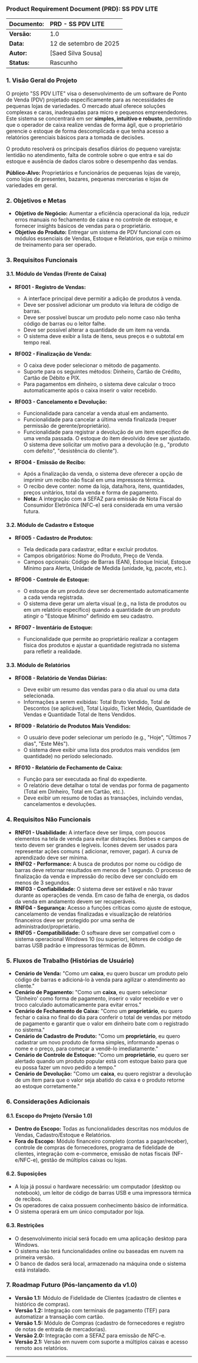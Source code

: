 ### **Product Requirement Document (PRD): SS PDV LITE**

| **Documento:** | PRD - SS PDV LITE      |
|:---------------|:-----------------------|
| **Versão:**    | 1.0                    |
| **Data:**      | 12 de setembro de 2025 |
| **Autor:**     | [Saed Silva Sousa]     |
| **Status:**    | Rascunho               |

### 1. Visão Geral do Projeto

O projeto "SS PDV LITE" visa o desenvolvimento de um software de Ponto de Venda (PDV) projetado especificamente para as
necessidades de pequenas lojas de variedades. O mercado atual oferece soluções complexas e caras, inadequadas para micro
e pequenos empreendedores. Este sistema se concentrará em ser **simples, intuitivo e robusto**, permitindo que o
operador de caixa realize vendas de forma ágil, que o proprietário gerencie o estoque de forma descomplicada e que tenha
acesso a relatórios gerenciais básicos para a tomada de decisões.

O produto resolverá os principais desafios diários do pequeno varejista: lentidão no atendimento, falta de controle
sobre o que entra e sai do estoque e ausência de dados claros sobre o desempenho das vendas.

**Público-Alvo:** Proprietários e funcionários de pequenas lojas de varejo, como lojas de presentes, bazares, pequenas
mercearias e lojas de variedades em geral.

### 2. Objetivos e Metas

* **Objetivo de Negócio:** Aumentar a eficiência operacional da loja, reduzir erros manuais no fechamento de caixa e no
  controle de estoque, e fornecer insights básicos de vendas para o proprietário.
* **Objetivo do Produto:** Entregar um sistema de PDV funcional com os módulos essenciais de Vendas, Estoque e
  Relatórios, que exija o mínimo de treinamento para ser operado.

### 3. Requisitos Funcionais

#### 3.1. Módulo de Vendas (Frente de Caixa)

* **RF001 - Registro de Vendas:**
    * A interface principal deve permitir a adição de produtos à venda.
    * Deve ser possível adicionar um produto via leitura de código de barras.
    * Deve ser possível buscar um produto pelo nome caso não tenha código de barras ou o leitor falhe.
    * Deve ser possível alterar a quantidade de um item na venda.
    * O sistema deve exibir a lista de itens, seus preços e o subtotal em tempo real.

* **RF002 - Finalização de Venda:**
    * O caixa deve poder selecionar o método de pagamento.
    * Suporte para os seguintes métodos: Dinheiro, Cartão de Crédito, Cartão de Débito e PIX.
    * Para pagamentos em dinheiro, o sistema deve calcular o troco automaticamente após o caixa inserir o valor
      recebido.

* **RF003 - Cancelamento e Devolução:**
    * Funcionalidade para cancelar a venda atual em andamento.
    * Funcionalidade para cancelar a última venda finalizada (requer permissão de gerente/proprietário).
    * Funcionalidade para registrar a devolução de um item específico de uma venda passada. O estoque do item devolvido
      deve ser ajustado. O sistema deve solicitar um motivo para a devolução (e.g., "produto com defeito", "desistência
      do cliente").

* **RF004 - Emissão de Recibo:**
    * Após a finalização da venda, o sistema deve oferecer a opção de imprimir um recibo não fiscal em uma impressora
      térmica.
    * O recibo deve conter: nome da loja, data/hora, itens, quantidades, preços unitários, total da venda e forma de
      pagamento.
    * **Nota:** A integração com a SEFAZ para emissão de Nota Fiscal do Consumidor Eletrônica (NFC-e) será considerada
      em uma versão futura.

#### 3.2. Módulo de Cadastro e Estoque

* **RF005 - Cadastro de Produtos:**
    * Tela dedicada para cadastrar, editar e excluir produtos.
    * Campos obrigatórios: Nome do Produto, Preço de Venda.
    * Campos opcionais: Código de Barras (EAN), Estoque Inicial, Estoque Mínimo para Alerta, Unidade de Medida (unidade,
      kg, pacote, etc.).

* **RF006 - Controle de Estoque:**
    * O estoque de um produto deve ser decrementado automaticamente a cada venda registrada.
    * O sistema deve gerar um alerta visual (e.g., na lista de produtos ou em um relatório específico) quando a
      quantidade de um produto atingir o "Estoque Mínimo" definido em seu cadastro.

* **RF007 - Inventário de Estoque:**
    * Funcionalidade que permite ao proprietário realizar a contagem física dos produtos e ajustar a quantidade
      registrada no sistema para refletir a realidade.

#### 3.3. Módulo de Relatórios

* **RF008 - Relatório de Vendas Diárias:**
    * Deve exibir um resumo das vendas para o dia atual ou uma data selecionada.
    * Informações a serem exibidas: Total Bruto Vendido, Total de Descontos (se aplicável), Total Líquido, Ticket Médio,
      Quantidade de Vendas e Quantidade Total de Itens Vendidos.

* **RF009 - Relatório de Produtos Mais Vendidos:**
    * O usuário deve poder selecionar um período (e.g., "Hoje", "Últimos 7 dias", "Este Mês").
    * O sistema deve exibir uma lista dos produtos mais vendidos (em quantidade) no período selecionado.

* **RF010 - Relatório de Fechamento de Caixa:**
    * Função para ser executada ao final do expediente.
    * O relatório deve detalhar o total de vendas por forma de pagamento (Total em Dinheiro, Total em Cartão, etc.).
    * Deve exibir um resumo de todas as transações, incluindo vendas, cancelamentos e devoluções.

### 4. Requisitos Não Funcionais

* **RNF01 - Usabilidade:** A interface deve ser limpa, com poucos elementos na tela de venda para evitar distrações.
  Botões e campos de texto devem ser grandes e legíveis. Ícones devem ser usados para representar ações comuns (
  adicionar, remover, pagar). A curva de aprendizado deve ser mínima.
* **RNF02 - Performance:** A busca de produtos por nome ou código de barras deve retornar resultados em menos de 1
  segundo. O processo de finalização da venda e impressão do recibo deve ser concluído em menos de 3 segundos.
* **RNF03 - Confiabilidade:** O sistema deve ser estável e não travar durante as operações de venda. Em caso de falha de
  energia, os dados da venda em andamento devem ser recuperáveis.
* **RNF04 - Segurança:** Acesso a funções críticas como ajuste de estoque, cancelamento de vendas finalizadas e
  visualização de relatórios financeiros deve ser protegido por uma senha de administrador/proprietário.
* **RNF05 - Compatibilidade:** O software deve ser compatível com o sistema operacional Windows 10 (ou superior),
  leitores de código de barras USB padrão e impressoras térmicas de 80mm.

### 5. Fluxos de Trabalho (Histórias de Usuário)

* **Cenário de Venda:** "Como um **caixa**, eu quero buscar um produto pelo código de barras e adicioná-lo à venda para
  agilizar o atendimento ao cliente."
* **Cenário de Pagamento:** "Como um **caixa**, eu quero selecionar 'Dinheiro' como forma de pagamento, inserir o valor
  recebido e ver o troco calculado automaticamente para evitar erros."
* **Cenário de Fechamento de Caixa:** "Como um **proprietário**, eu quero fechar o caixa no final do dia para conferir o
  total de vendas por método de pagamento e garantir que o valor em dinheiro bate com o registrado no sistema."
* **Cenário de Cadastro de Produto:** "Como um **proprietário**, eu quero cadastrar um novo produto de forma simples,
  informando apenas o nome e o preço, para começar a vendê-lo imediatamente."
* **Cenário de Controle de Estoque:** "Como um **proprietário**, eu quero ser alertado quando um produto popular está
  com estoque baixo para que eu possa fazer um novo pedido a tempo."
* **Cenário de Devolução:** "Como um **caixa**, eu quero registrar a devolução de um item para que o valor seja abatido
  do caixa e o produto retorne ao estoque corretamente."

### 6. Considerações Adicionais

#### 6.1. Escopo do Projeto (Versão 1.0)

* **Dentro do Escopo:** Todas as funcionalidades descritas nos módulos de Vendas, Cadastro/Estoque e Relatórios.
* **Fora do Escopo:** Módulo financeiro completo (contas a pagar/receber), controle de compras de fornecedores, programa
  de fidelidade de clientes, integração com e-commerce, emissão de notas fiscais (NF-e/NFC-e), gestão de múltiplos
  caixas ou lojas.

#### 6.2. Suposições

* A loja já possui o hardware necessário: um computador (desktop ou notebook), um leitor de código de barras USB e uma
  impressora térmica de recibos.
* Os operadores de caixa possuem conhecimento básico de informática.
* O sistema operará em um único computador por loja.

#### 6.3. Restrições

* O desenvolvimento inicial será focado em uma aplicação desktop para Windows.
* O sistema não terá funcionalidades online ou baseadas em nuvem na primeira versão.
* O banco de dados será local, armazenado na máquina onde o sistema está instalado.

### 7. Roadmap Futuro (Pós-lançamento da v1.0)

* **Versão 1.1:** Módulo de Fidelidade de Clientes (cadastro de clientes e histórico de compras).
* **Versão 1.2:** Integração com terminais de pagamento (TEF) para automatizar a transação com cartão.
* **Versão 1.5:** Módulo de Compras (cadastro de fornecedores e registro de notas de entrada de mercadorias).
* **Versão 2.0:** Integração com a SEFAZ para emissão de NFC-e.
* **Versão 2.1:** Versão em nuvem com suporte a múltiplos caixas e acesso remoto aos relatórios.

---